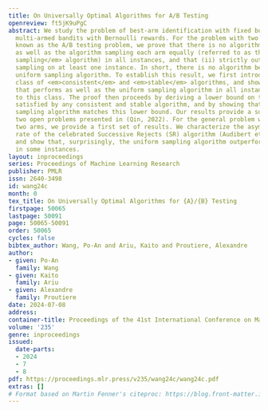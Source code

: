 ```yaml
---
title: On Universally Optimal Algorithms for A/B Testing
openreview: ft5jK9uPgC
abstract: We study the problem of best-arm identification with fixed budget in stochastic
  multi-armed bandits with Bernoulli rewards. For the problem with two arms, also
  known as the A/B testing problem, we prove that there is no algorithm that (i) performs
  as well as the algorithm sampling each arm equally (referred to as the <em>uniform
  sampling</em> algorithm) in all instances, and that (ii) strictly outperforms uniform
  sampling on at least one instance. In short, there is no algorithm better than the
  uniform sampling algorithm. To establish this result, we first introduce the natural
  class of <em>consistent</em> and <em>stable</em> algorithms, and show that any algorithm
  that performs as well as the uniform sampling algorithm in all instances belongs
  to this class. The proof then proceeds by deriving a lower bound on the error rate
  satisfied by any consistent and stable algorithm, and by showing that the uniform
  sampling algorithm matches this lower bound. Our results provide a solution to the
  two open problems presented in (Qin, 2022). For the general problem with more than
  two arms, we provide a first set of results. We characterize the asymptotic error
  rate of the celebrated Successive Rejects (SR) algorithm (Audibert et al., 2010)
  and show that, surprisingly, the uniform sampling algorithm outperforms the SR algorithm
  in some instances.
layout: inproceedings
series: Proceedings of Machine Learning Research
publisher: PMLR
issn: 2640-3498
id: wang24c
month: 0
tex_title: On Universally Optimal Algorithms for {A}/{B} Testing
firstpage: 50065
lastpage: 50091
page: 50065-50091
order: 50065
cycles: false
bibtex_author: Wang, Po-An and Ariu, Kaito and Proutiere, Alexandre
author:
- given: Po-An
  family: Wang
- given: Kaito
  family: Ariu
- given: Alexandre
  family: Proutiere
date: 2024-07-08
address:
container-title: Proceedings of the 41st International Conference on Machine Learning
volume: '235'
genre: inproceedings
issued:
  date-parts:
  - 2024
  - 7
  - 8
pdf: https://proceedings.mlr.press/v235/wang24c/wang24c.pdf
extras: []
# Format based on Martin Fenner's citeproc: https://blog.front-matter.io/posts/citeproc-yaml-for-bibliographies/
---
```

